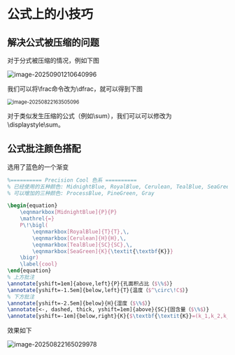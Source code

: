 # 公式上的小技巧

## 解决公式被压缩的问题

对于分式被压缩的情况，例如下图

![image-20250901210640996](https://sleepy-dog-1376908035.cos.ap-guangzhou.myqcloud.com/202509012307506.png)

我们可以将\\frac命令改为\dfrac，就可以得到下图

<img src="https://sleepy-dog-1376908035.cos.ap-guangzhou.myqcloud.com/202509012310025.png" alt="image-20250822163505096" style="zoom:80%;" />

对于类似发生压缩的公式（例如\sum），我们可以可以修改为\\displaystyle\sum。

## 公式批注颜色搭配

选用了蓝色的一个渐变



```latex
%========== Precision Cool 色系 ==========
% 已经使用的五种颜色: MidnightBlue, RoyalBlue, Cerulean, TealBlue, SeaGreen
% 可以增加的三种颜色: ProcessBlue, PineGreen, Gray

\begin{equation}
    \eqnmarkbox[MidnightBlue]{P}{P}
    \mathrel{=}
    P\!\bigl(
        \eqnmarkbox[RoyalBlue]{T}{T},\,
        \eqnmarkbox[Cerulean]{H}{H},\,
        \eqnmarkbox[TealBlue]{SC}{SC},\,
        \eqnmarkbox[SeaGreen]{K}{\textit{\textbf{K}}}
    \bigr)
    \label{cool}
\end{equation}
% 上方批注
\annotate[yshift=1em]{above,left}{P}{孔面积占比（$\%$）}
\annotate[yshift=-1.5em]{below,left}{T}{温度（$^\circ\!C$）}
% 下方批注
\annotate[yshift=-2.5em]{below}{H}{湿度（$\%$）}
\annotate[<-, dashed, thick, yshift=1em]{above}{SC}{固含量（$\%$）}
\annotate[yshift=-1em]{below,right}{K}{$\textbf{\textit{K}}=(k_1,k_2,k_3,k_4,k_v,k_h,S_s)$}
```

效果如下

![image-20250822165029978](https://sleepy-dog-1376908035.cos.ap-guangzhou.myqcloud.com/202509012307132.png)
